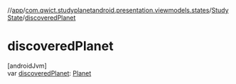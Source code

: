 //[app](../../../index.md)/[com.qwict.studyplanetandroid.presentation.viewmodels.states](../index.md)/[StudyState](index.md)/[discoveredPlanet](discovered-planet.md)

# discoveredPlanet

[androidJvm]\
var [discoveredPlanet](discovered-planet.md): [Planet](../../com.qwict.studyplanetandroid.domain.model/-planet/index.md)
